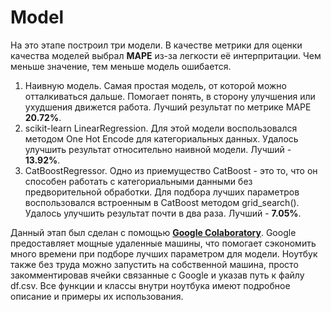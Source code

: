 # Model

На это этапе построил три модели. В качестве метрики для оценки качества моделей выбрал **MAPE** из-за легкости её интерпритации. Чем меньше значение, тем меньше модель ошибается.

1. Наивную модель. Самая простая модель, от которой можно отталкиваться дальше. Помогает понять, в сторону улучшения или ухудшения движется работа. Лучший результат по метрике MAPE **20.72%**.
2. scikit-learn LinearRegression. Для этой модели воспользовался методом One Hot Encode для категориальных данных. Удалось улучшить результат относительно наивной модели. Лучший - **13.92%**.
3. CatBoostRegressor. Одно из приемущество CatBoost - это то, что он способен работать с категориальными данными без предворительной обработки. Для подбора лучших параметров воспользовался встроенным в CatBoost методом grid_search(). Удалось улучшить результат почти в два раза. Лучший - **7.05%**.

Данный этап был сделан с помощью [**Google Colaboratory**](https://colab.research.google.com/notebooks/welcome.ipynb). Google предоставляет мощные удаленные машины, что помогает сэкономить много времени при подборе лучших параметром для модели. Ноутбук также без труда можно запустить на собственной машина, просто закомментировав ячейки связанные с Google и указав путь к файлу df.csv. Все функции и классы внутри ноутбука имеют подробное описание и примеры их использования.
